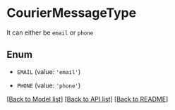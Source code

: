 # CourierMessageType

It can either be `email` or `phone`

## Enum

* `EMAIL` (value: `'email'`)

* `PHONE` (value: `'phone'`)

[[Back to Model list]](../README.md#documentation-for-models) [[Back to API list]](../README.md#documentation-for-api-endpoints) [[Back to README]](../README.md)


